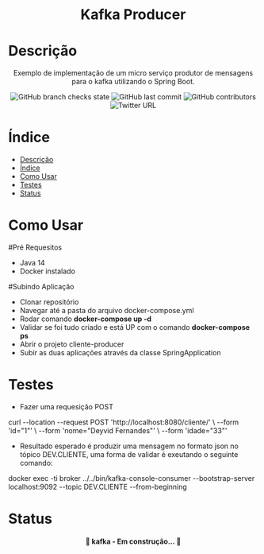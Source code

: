 <h1 align="center">Kafka Producer</h1>

Descrição
=================
<p align="center">Exemplo de implementação de um micro serviço produtor de mensagens para o kafka utilizando o Spring Boot.</p>

<p align="center">
  <img alt="GitHub branch checks state" src="https://img.shields.io/github/checks-status/deyviddfs/kafka-producer/main">
  <img alt="GitHub last commit" src="https://img.shields.io/github/last-commit/deyviddfs/kafka-producer">
  <img alt="GitHub contributors" src="https://img.shields.io/github/contributors/deyviddfs/kafka-producer">
  <img alt="Twitter URL" src="https://img.shields.io/twitter/url?style=social&url=https%3A%2F%2Ftwitter.com%2Fdeyviddfs">
</p>

Índice
=================
<!--ts-->
- [Descrição](#descrição)
- [Índice](#índice)
- [Como Usar](#como-usar)
- [Testes](#testes)
- [Status](#status)
<!--te-->


Como Usar
=================

#Pré Requesitos
* Java 14
* Docker instalado

#Subindo Aplicação
* Clonar repositório
* Navegar até a pasta do arquivo docker-compose.yml
* Rodar comando <b>docker-compose up -d</b>
* Validar se foi tudo criado e está UP com o comando <b>docker-compose ps</b>
* Abrir o projeto cliente-producer
* Subir as duas aplicações através da classe SpringApplication



Testes
=================
* Fazer uma requesição POST 
<p>
curl --location --request POST 'http://localhost:8080/cliente/' \
--form 'id="1"' \
--form 'nome="Deyvid Fernandes"' \
--form 'idade="33"'
</p>

* Resultado esperado é produzir uma mensagem no formato json no tópico DEV.CLIENTE, uma forma de validar é exeutando o seguinte comando: 
<p>docker exec -ti broker ../../bin/kafka-console-consumer --bootstrap-server localhost:9092 --topic DEV.CLIENTE --from-beginning</p>


Status
=================
<h4 align="center"> 
	🚧  kafka - Em construção...  🚧
</h4>